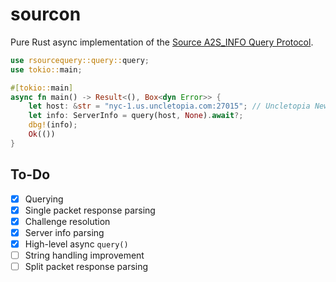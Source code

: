 # sourcon

Pure Rust async implementation of the [Source A2S_INFO Query Protocol](https://developer.valvesoftware.com/wiki/Server_queries#A2S_INFO).

```rust
use rsourcequery::query::query;
use tokio::main;

#[tokio::main]
async fn main() -> Result<(), Box<dyn Error>> {
    let host: &str = "nyc-1.us.uncletopia.com:27015"; // Uncletopia New York City 1
    let info: ServerInfo = query(host, None).await?;
    dbg!(info);
    Ok(())
}
```

## To-Do

- [x] Querying
- [x] Single packet response parsing
- [x] Challenge resolution
- [x] Server info parsing
- [x] High-level async `query()`
- [ ] String handling improvement
- [ ] Split packet response parsing